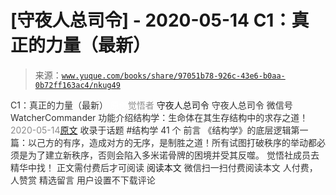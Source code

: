 # [守夜人总司令] - 2020-05-14 C1：真正的力量（最新）

> 来源：[`www.yuque.com/books/share/97051b78-926c-43e6-b0aa-0b72ff163ac4/nkug49`](https://www.yuque.com/books/share/97051b78-926c-43e6-b0aa-0b72ff163ac4/nkug49)

<ne-p id="520f42f3293818f927861ebbd5b15da4_p_0" data-lake-id="520f42f3293818f927861ebbd5b15da4_p_0"><ne-text id="ua0da33b3" style="color: rgb(51, 51, 51);">C1：真正的力量（最新）</ne-text></ne-p> <ne-p id="5cb7400adcc08067ac543004042c3944" data-lake-id="5cb7400adcc08067ac543004042c3944"><ne-text id="ub339b1db" ne-fontsize="12" style="color: rgb(255, 255, 255);">原创</ne-text><ne-text id="u2385bb43" style="color: rgb(140, 140, 140);">觉悟者</ne-text> <ne-text id="u70598326" ne-fontsize="14">守夜人总司令</ne-text></ne-p> <ne-p id="471dc67457577781e94abca9b92da659" data-lake-id="471dc67457577781e94abca9b92da659"><ne-text id="uaea0695f" ne-fontsize="14" ne-bold="true" style="color: rgb(51, 51, 51);">守夜人总司令</ne-text></ne-p> <ne-p id="766eb56314daf5a3e065ae7aa23b540a" data-lake-id="766eb56314daf5a3e065ae7aa23b540a"><ne-text id="uf292fc9b" ne-fontsize="14" style="color: rgb(51, 51, 51);">微信号</ne-text><ne-text id="u7ee35e50" ne-fontsize="14" style="color: rgb(51, 51, 51);">WatcherCommander</ne-text></ne-p> <ne-p id="778afc19d227352d4e3badb912c5ec9e" data-lake-id="778afc19d227352d4e3badb912c5ec9e"><ne-text id="u5936f7a7" ne-fontsize="14" style="color: rgb(51, 51, 51);">功能介绍</ne-text><ne-text id="u8772cd42" ne-fontsize="14" style="color: rgb(51, 51, 51);">结构学：生命体在其生存结构中的求存之道！</ne-text></ne-p> <ne-p id="80e41c620c9f9b764a7a3a3a3ab77ac9" data-lake-id="80e41c620c9f9b764a7a3a3a3ab77ac9"><ne-text id="u9aedced1" style="color: rgb(140, 140, 140);">2020-05-14</ne-text>[<ne-text id="u97a5e2b9" ne-fontsize="14">原文</ne-text>](https://mp.weixin.qq.com/s?__biz=MzAxNDk1NjI2Mw==&mid=2247485209&idx=1&sn=d7b335d2c9632363c72de85ce7834b3e&chksm=9b8a2491acfdad87ae308d74534ec4def57980a2b1db88ffe56ac03e4d76ea55e7eab2343097&scene=27#wechat_redirect&cpage=225)</ne-p> <ne-p id="4fb810251eb59c5ca39d3b95b019ee56" data-lake-id="4fb810251eb59c5ca39d3b95b019ee56"><ne-text id="ua15c066a" style="color: rgb(51, 51, 51);">收录于话题</ne-text></ne-p> <ne-p id="2204305041e39997294b3eddf51ab614" data-lake-id="2204305041e39997294b3eddf51ab614"><ne-text id="u17b040cc" style="color: rgb(51, 51, 51);">#结构学</ne-text></ne-p> <ne-p id="cddbd72d4e499aa5ba0a9001053f8e25" data-lake-id="cddbd72d4e499aa5ba0a9001053f8e25"><ne-text id="u08526bed" style="color: rgb(51, 51, 51);">41 个</ne-text></ne-p> <ne-p id="df6e7af9e1d61f1da8a99015e9ce136e" data-lake-id="df6e7af9e1d61f1da8a99015e9ce136e"><ne-text id="ud5d49aea" style="color: rgb(51, 51, 51);">前言</ne-text></ne-p> <ne-p id="751c04d6c7e8475ced6eee9ef02c400a" data-lake-id="751c04d6c7e8475ced6eee9ef02c400a"><ne-text id="u3d49a718" style="color: rgb(51, 51, 51);">《结构学》的底层逻辑第一篇：以己方的有序，造成对方的无序，是制胜之道！所有试图打破秩序的举动都必须是为了建立新秩序，否则会陷入多米诺骨牌的困境并受其反噬。</ne-text></ne-p> <ne-p id="8d41580c1244944b52943af6e0aed85f" data-lake-id="8d41580c1244944b52943af6e0aed85f"><ne-text id="uebfac27c" style="color: rgb(51, 51, 51);">觉悟社成员去精华中找！</ne-text></ne-p> <ne-p id="754d6a2c60805fa8d8cb47e819e37afc" data-lake-id="754d6a2c60805fa8d8cb47e819e37afc" ne-alignment="center"><ne-text id="ucf5e2b2c" style="color: rgb(51, 51, 51);">正文需付费后才可阅读</ne-text></ne-p> <ne-p id="c7a1b1d16b8dfbb55f390c690584b47f" data-lake-id="c7a1b1d16b8dfbb55f390c690584b47f" ne-alignment="center"><ne-text id="ubfe1f66b">阅读本文</ne-text></ne-p> <ne-p id="6d8247af4bc945520b1a77f0139143b9" data-lake-id="6d8247af4bc945520b1a77f0139143b9" ne-alignment="center"><ne-text id="uf66eccc2" style="color: rgb(51, 51, 51);">微信扫一扫付费阅读本文</ne-text></ne-p> <ne-p id="7fad0825b9b43d92cdf1a9206c7801df" data-lake-id="7fad0825b9b43d92cdf1a9206c7801df" ne-alignment="center"><ne-text id="ub7acd1ea" style="color: rgb(51, 51, 51);">人付费</ne-text><ne-text id="u2bfe01a9" ne-fontsize="13" style="color: rgb(51, 51, 51);">， 人赞赏</ne-text></ne-p> <ne-h3 id="J9rww" data-lake-id="J9rww"><ne-heading-ext><ne-heading-anchor></ne-heading-anchor><ne-heading-fold></ne-heading-fold></ne-heading-ext><ne-heading-content><ne-text id="u96af4c0f" ne-fontsize="16" style="color: rgb(51, 51, 51);">精选留言</ne-text></ne-heading-content></ne-h3> <ne-p id="7d1fb7dbd6e22163cc200b3cdc008cf7" data-lake-id="7d1fb7dbd6e22163cc200b3cdc008cf7"><ne-text id="ua21588fd" style="color: rgb(51, 51, 51);">用户设置不下载评论</ne-text></ne-p>